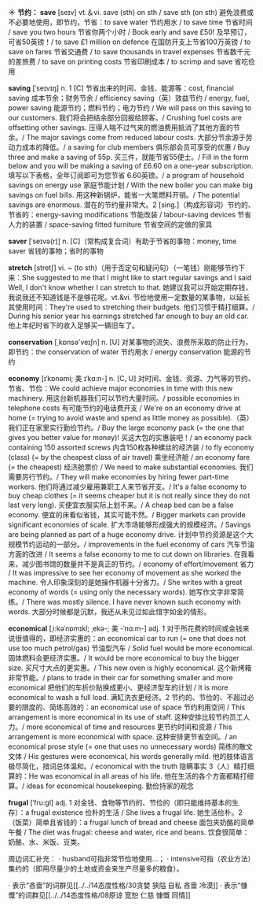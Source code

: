☀ <span class="category">**节约：**</span>
<span class="vocabulary">**save**</span> [seɪv] 
<span class="definition">vt.＆vi. save (sth) on sth / save sth (on sth) 避免浪费或不必要地使用，即节约，节省：</span>to save water 节约用水 / to save time 节省时间 / save you two hours 节省你两个小时 / Book early and save £50! 及早预订，可省50英镑！/ to save £1 million on defence 在国防开支上节省100万英镑 / to save on fares 节省交通费 / to save thousands in travel expenses 节省数千元的差旅费 / to save on printing costs 节省印刷成本 / to scrimp and save 省吃俭用
       
<span class="vocabulary">**saving**</span> [ˈseɪvɪŋ]
<span class="definition">n. 1 [C] 节省出来的时间、金钱、能源等：</span>cost, financial saving 成本节余；财务节余 / efficiency saving（英）效益节约 / energy, fuel, power saving 能源节约；燃料节约；电力节约 / We will pass on this saving to our customers. 我们将会把结余部分回报给顾客。/ Crushing fuel costs are offsetting other savings. 压得人喘不过气来的燃油费用抵消了其他方面的节余。/ The major savings come from reduced labour costs. 大部分节余源于劳动力成本的降低。/ a saving for club members 俱乐部会员可享受的优惠 / Buy three and make a saving of 55p. 买三件，就能节省55便士。/ Fill in the form below and you will be making a saving of £6.60 on a one-year subscription. 填写以下表格，全年订阅即可为您节省 6.60英镑。/ a program of household savings on energy use 家庭节能计划 / With the new boiler you can make big savings on fuel bills. 用这种新锅炉，能省一大笔燃料开销。/ The potential savings are enormous. 潜在的节约量非常大。<span class="definition">2 [sing.]（构成形容词）节约的、节省的：</span>energy-saving modifications 节能改装 / labour-saving devices 节省人力的装置 / space-saving fitted furniture 节省空间的定做的家具
           
<span class="vocabulary">**saver**</span> [ˈseɪvə(r)]
<span class="definition">n. [C]（常构成复合词）有助于节省的事物：</span>money, time saver 省钱的事物；省时的事物

<span class="vocabulary">**stretch**</span> [stretʃ]
<span class="definition">vi. ~ (to sth)（用于否定句和疑问句）（一笔钱）刚能够节约下来：</span>She suggested to me that I might like to start regular savings and I said Well, I don't know whether I can stretch to that. 她建议我可以开始定期存钱，我说我还不知道钱是不是够花呢。<span class="definition">vt.&vi. 节俭地使用一定数量的某事物，以延长其使用时间：</span>They're used to stretching their budgets. 他们习惯于精打细算。/ During his senior year his earnings stretched far enough to buy an old car. 他上年纪时省下的收入足够买一辆旧车了。

<span class="vocabulary">**conservation**</span> [͵kɒnsə'veɪʃn] 
<span class="definition">n. [U] 对某事物的流失、浪费所采取的防止行为，即节约：</span>the conservation of water 节约用水 / energy conservation 能源的节约
            
<span class="vocabulary">**economy**</span> [ɪˈkɒnəmi; 美 ɪˈkɑ:n-]
<span class="definition">n. [C, U] 对时间、金钱、资源、力气等的节约、节省、节俭：</span>We could achieve major economies in time with this new machinery. 用这台新机器我们可以节约大量时间。/ possible economies in telephone costs 有可能节约的电话费开支 / We're on an economy drive at home (= trying to avoid waste and spend as little money as possible).（英）我们正在家里实行勤俭节约。/ Buy the large economy pack (= the one that gives you better value for money)! 买这大包的实惠装吧！/ an economy pack containing 150 assorted screws 内含150枚各种螺丝的经济装 / to fly economy (class) (= by the cheapest class of air travel) 乘坐经济舱 / an economy fare (= the cheapest) 经济舱票价 / We need to make substantial economies. 我们需要厉行节约。/ They will make economies by hiring fewer part-time workers. 他们将通过减少雇用兼职工人来节省开支。/ It's a false economy to buy cheap clothes (= it seems cheaper but it is not really since they do not last very long). 买便宜衣服实际上划不来。/ A cheap bed can be a false economy. 便宜的床看似省钱，其实可能不然。/ Bigger markets can provide significant economies of scale. 扩大市场能够形成强大的规模经济。/ Savings are being planned as part of a huge economy drive. 计划中节约资源是这个大规模节约运动的一部分。/ improvements in the fuel economy of cars 汽车节油方面的改进 / It seems a false economy to me to cut down on libraries. 在我看来，减少图书馆的数量并不是真正的节约。/ economy of effort/movement 省力 / It was impressive to see her economy of movement as she worked the machine. 令人印象深刻的是她操作机器十分省力。/ She writes with a great economy of words (= using only the necessary words). 她写作文字非常简练。/ There was mostly silence. I have never known such economy with words. 大部分时候都是沉默，我还从未见过如此惜字如金的情形。          

<span class="vocabulary">**economical**</span> [ˌi:kəˈnɒmɪkl; ˌekə-; 美 -ˈnɑ:m-]
<span class="definition">adj. 1 对于所花费的时间或金钱来说很值得的，即经济实惠的：</span>an economical car to run (= one that does not use too much petrol/gas) 节油型汽车 / Solid fuel would be more economical. 固体燃料会更经济实惠。/ It would be more economical to buy the bigger size. 买尺寸大点的更实惠。/ This new oven is highly economical. 这个新烤箱非常节能。/ plans to trade in their car for something smaller and more economical 把他们的车折价贴换成更小、更经济型车的计划 / It is more economical to wash a full load. 满缸洗衣更经济。<span class="definition">2 节约的、节俭的、不超过必要的限度的、简练高效的：</span>an economical use of space 节约利用空间 / This arrangement is more economical in its use of staff. 这种安排比较节约员工人力。/ more economical of time and resources 更节约时间和资源 / This arrangement is more economical with space. 这种安排更节省空间。/ an economical prose style (= one that uses no unnecessary words) 简练的散文文体 / His gestures were economical, his words generally mild. 他的肢体语言极尽简化，措词总体温和。/ economical with the truth 隐瞒事实 <span class="definition">3（人）精打细算的：</span>He was economical in all areas of his life. 他在生活的各个方面都精打细算。/ ideas for economical housekeeping. 勤俭持家的观念           

<span class="vocabulary">**frugal**</span> [ˈfru:gl]
<span class="definition">adj. 1 对金钱、食物等节约的、节俭的（即只能维持基本的生存）：</span>a frugal existence 俭朴的生活 / She lives a frugal life. 她生活俭朴。<span class="definition">2（饭菜）简单且省钱的：</span>a frugal lunch of bread and cheese 面包夹奶酪的简单午餐 / The diet was frugal: cheese and water, rice and beans. 饮食很简单：奶酪、水、米饭、豆类。

周边词汇补充：
· husband可指非常节俭地使用…；
· intensive可指（农业方法）集约的（即用尽量少的土地或资金来生产尽量多的粮食）。

· 表示“吝啬”的词群见[[../../14态度性格/30贪婪 狭隘 自私 吝啬 冷漠]]
· 表示“慷慨”的词群见[[../../14态度性格/08原谅 宽恕 仁慈 慷慨 同情]]
